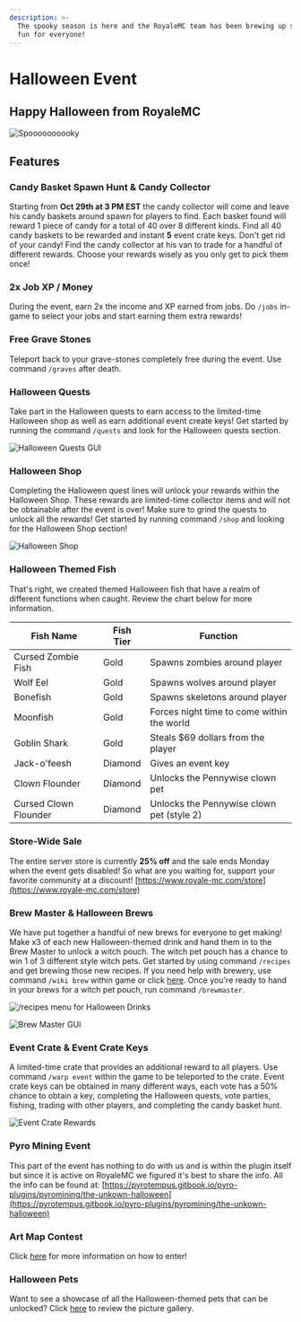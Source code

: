 ```yaml
---
description: >-
  The spooky season is here and the RoyaleMC team has been brewing up something
  fun for everyone!
---
```


# Halloween Event

## Happy Halloween from RoyaleMC

![Spoooooooooky](<../../../.gitbook/assets/image (283).png>)

## Features

### Candy Basket Spawn Hunt & Candy Collector

Starting from **Oct 29th at 3 PM EST** the candy collector will come and leave his candy baskets around spawn for players to find. Each basket found will reward 1 piece of candy for a total of 40 over 8 different kinds. Find all 40 candy baskets to be rewarded and instant **5** event crate keys. Don't get rid of your candy! Find the candy collector at his van to trade for a handful of different rewards. Choose your rewards wisely as you only get to pick them once!&#x20;

### 2x Job XP / Money

During the event, earn 2x the income and XP earned from jobs. Do `/jobs` in-game to select your jobs and start earning them extra rewards!

### Free Grave Stones

Teleport back to your grave-stones completely free during the event. Use command `/graves` after death.

### Halloween Quests

Take part in the Halloween quests to earn access to the limited-time Halloween shop as well as earn additional event create keys! Get started by running the command `/quests` and look for the Halloween quests section.

![Halloween Quests GUI](<../../../.gitbook/assets/image (289) (1) (1).png>)

### Halloween Shop

Completing the Halloween quest lines will unlock your rewards within the Halloween Shop. These rewards are limited-time collector items and will not be obtainable after the event is over! Make sure to grind the quests to unlock all the rewards! Get started by running command `/shop` and looking for the Halloween Shop section!

![Halloween Shop](<../../../.gitbook/assets/image (285) (1).png>)

### Halloween Themed Fish

That's right, we created themed Halloween fish that have a realm of different functions when caught. Review the chart below for more information.&#x20;

| Fish Name             | Fish Tier | Function                                   |
| --------------------- | --------- | ------------------------------------------ |
| Cursed Zombie Fish    | Gold      | Spawns zombies around player               |
| Wolf Eel              | Gold      | Spawns wolves around player                |
| Bonefish              | Gold      | Spawns skeletons around player             |
| Moonfish              | Gold      | Forces night time to come within the world |
| Goblin Shark          | Gold      | Steals $69 dollars from the player         |
| Jack-o'feesh          | Diamond   | Gives an event key                         |
| Clown Flounder        | Diamond   | Unlocks the Pennywise clown pet            |
| Cursed Clown Flounder | Diamond   | Unlocks the Pennywise clown pet (style 2)  |

### Store-Wide Sale

The entire server store is currently **25% off** and the sale ends Monday when the event gets disabled! So what are you waiting for, support your favorite community at a discount! [https://www.royale-mc.com/store](https://www.royale-mc.com/store)

### Brew Master & Halloween Brews

We have put together a handful of new brews for everyone to get making! Make x3 of each new Halloween-themed drink and hand them in to the Brew Master to unlock a witch pouch. The witch pet pouch has a chance to win 1 of 3 different style witch pets. Get started by using command `/recipes` and get brewing those new recipes. If you need help with brewery, use command `/wiki brew` within game or click [here](https://wiki.royale-mc.com/servers/towny/brewery). Once you're ready to hand in your brews for a witch pet pouch, run command `/brewmaster`.

![/recipes menu for Halloween Drinks](<../../../.gitbook/assets/image (287).png>)

![Brew Master GUI](<../../../.gitbook/assets/image (291) (1) (1).png>)

### Event Crate & Event Crate Keys

A limited-time crate that provides an additional reward to all players. Use command `/warp event` within the game to be teleported to the crate. Event crate keys can be obtained in many different ways, each vote has a 50% chance to obtain a key, completing the Halloween quests, vote parties, fishing, trading with other players, and completing the candy basket hunt.&#x20;

![Event Crate Rewards](<../../../.gitbook/assets/image (286) (1).png>)

### Pyro Mining Event

This part of the event has nothing to do with us and is within the plugin itself but since it is active on RoyaleMC we figured it's best to share the info. All the info can be found at: [https://pyrotempus.gitbook.io/pyro-plugins/pyromining/the-unkown-halloween](https://pyrotempus.gitbook.io/pyro-plugins/pyromining/the-unkown-halloween)

### Art Map Contest

Click [here](halloween-artmap-contest.md) for more information on how to enter!

### Halloween Pets

Want to see a showcase of all the Halloween-themed pets that can be unlocked? Click [here](halloween-event.md#undefined) to review the picture gallery.&#x20;
